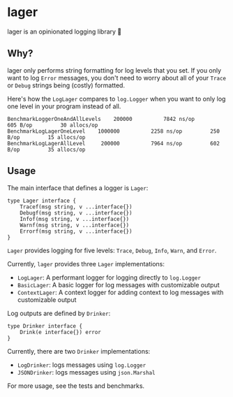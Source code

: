 lager
=====

lager is an opinionated logging library :beer:

## Why?

lager only performs string formatting for log levels that you set.
If you only want to log `Error` messages, you don't need to worry about all of your
`Trace` or `Debug` strings being (costly) formatted.

Here's how the `LogLager` compares to `log.Logger` when you want to only log one level
in your program instead of all.

```
BenchmarkLoggerOneAndAllLevels	  200000	      7842 ns/op	     605 B/op	      30 allocs/op
BenchmarkLogLagerOneLevel	 1000000	      2258 ns/op	     250 B/op	      15 allocs/op
BenchmarkLogLagerAllLevel	  200000	      7964 ns/op	     602 B/op	      35 allocs/op
```

## Usage

The main interface that defines a logger is `Lager`:

```
type Lager interface {
	Tracef(msg string, v ...interface{})
	Debugf(msg string, v ...interface{})
	Infof(msg string, v ...interface{})
	Warnf(msg string, v ...interface{})
	Errorf(msg string, v ...interface{})
}
```

`Lager` provides logging for five levels: `Trace`, `Debug`, `Info`, `Warn`, and `Error`.

Currently, `lager` provides three `Lager` implementations:
- `LogLager`: A performant logger for logging directly to `log.Logger`
- `BasicLager`: A basic logger for log messages with customizable output
- `ContextLager`: A context logger for adding context to log messages with customizable output

Log outputs are defined by `Drinker`:
```
type Drinker interface {
	Drink(e interface{}) error
}
```

Currently, there are two `Drinker` implementations:
- `LogDrinker`: logs messages using `log.Logger`
- `JSONDrinker`: logs messages using `json.Marshal`

For more usage, see the tests and benchmarks.
